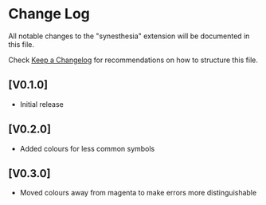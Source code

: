 # Change Log

All notable changes to the "synesthesia" extension will be documented in this file.

Check [Keep a Changelog](http://keepachangelog.com/) for recommendations on how to structure this file.

## [V0.1.0]

-   Initial release

## [V0.2.0]

-   Added colours for less common symbols

## [V0.3.0]

-   Moved colours away from magenta to make errors more distinguishable
